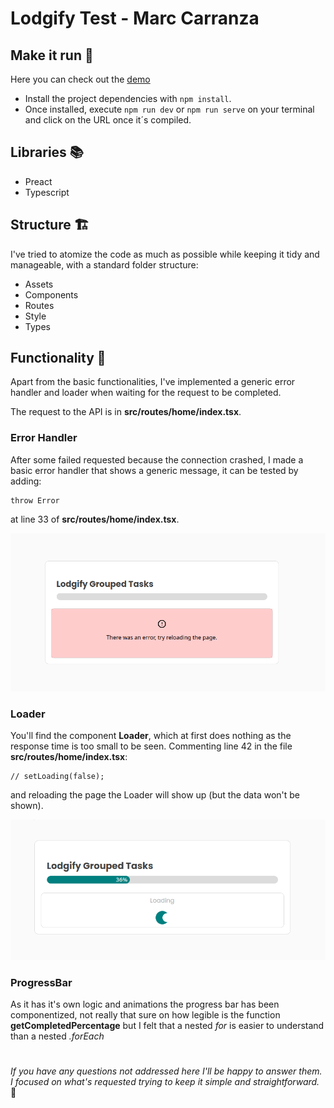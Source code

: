# Lodgify Test - Marc Carranza

## **Make it run** 👟

Here you can check out the [demo](https://marccarranza.github.io/lodgify-test/)

- Install the project dependencies with `npm install`.
- Once installed, execute `npm run dev` or `npm run serve` on your terminal and click on the URL once it´s compiled.

## Libraries 📚

- Preact
- Typescript

## Structure 🏗️

I've tried to atomize the code as much as possible while keeping it tidy and manageable, with a standard folder structure:

- Assets
- Components
- Routes
- Style
- Types

## Functionality 💽

Apart from the basic functionalities, I've implemented a generic error handler and loader when waiting for the request to be completed.

The request to the API is in **src/routes/home/index.tsx**.

### **Error Handler**

After some failed requested because the connection crashed, I made a basic error handler that shows a generic message, it can be tested by adding:

```
throw Error
```

at line 33 of **src/routes/home/index.tsx**.

![](https://github.com/MarcCarranza/lodgify-test/blob/main/src/assets/error.png)

### **Loader**

You'll find the component **Loader**, which at first does nothing as the response time is too small to be seen. Commenting line 42 in the file **src/routes/home/index.tsx**:

```
// setLoading(false);
```

and reloading the page the Loader will show up (but the data won't be shown).

![](https://github.com/MarcCarranza/lodgify-test/blob/main/src/assets/load.gif)

### **ProgressBar**

As it has it's own logic and animations the progress bar has been componentized, not really that sure on how legible is the function **getCompletedPercentage** but I felt that a nested _for_ is easier to understand than a nested _.forEach_

#

_If you have any questions not addressed here I'll be happy to answer them. I focused on what's requested trying to keep it simple and straightforward._ 🙂
